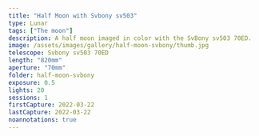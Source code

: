 ```yaml
---
title: "Half Moon with Svbony sv503"
type: Lunar
tags: ["The moon"]
description: A half moon imaged in color with the SvBony sv503 70ED.
image: /assets/images/gallery/half-moon-svbony/thumb.jpg
telescope: Svbony sv503 70ED 
length: "820mm"
aperture: "70mm"
folder: half-moon-svbony
exposure: 0.5
lights: 20
sessions: 1
firstCapture: 2022-03-22 
lastCapture: 2022-03-22
noannotations: true
---
```

